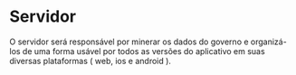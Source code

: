 # Servidor

O servidor será responsável por minerar os dados do governo e organizá-los de uma forma usável
por todos as versões do aplicativo em suas diversas plataformas ( web, ios e android ).
